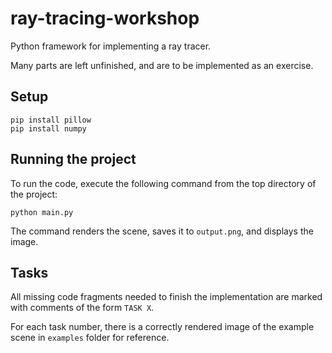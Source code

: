 # ray-tracing-workshop
Python framework for implementing a ray tracer.

Many parts are left unfinished, and are to be implemented as an exercise.

## Setup
```
pip install pillow
pip install numpy
```

## Running the project
To run the code, execute the following command from the top directory of the project:

```
python main.py
```

The command renders the scene, saves it to `output.png`, and displays the image.

## Tasks
All missing code fragments needed to finish the implementation are marked with comments of the form `TASK X`.

For each task number, there is a correctly rendered image of the example scene in `examples` folder for reference.
